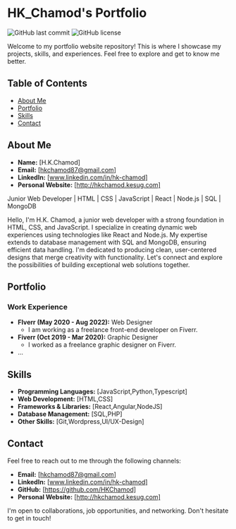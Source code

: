 # HK_Chamod's Portfolio

![GitHub last commit](https://img.shields.io/github/last-commit/HKChamod/HK_Chamod-PortFolio)
![GitHub license](https://img.shields.io/github/license/HKChamod/HK_Chamod-PortFolio)

Welcome to my portfolio website repository! This is where I showcase my projects, skills, and experiences. Feel free to explore and get to know me better.

## Table of Contents

- [About Me](#about-me)
- [Portfolio](#portfolio)
- [Skills](#skills)
- [Contact](#contact)

## About Me

- **Name:** [H.K.Chamod]
- **Email:** [hkchamod87@gmail.com]
- **LinkedIn:** [www.linkedin.com/in/hk-chamod]
- **Personal Website:** [http://hkchamod.kesug.com]

Junior Web Developer | HTML | CSS | JavaScript | React | Node.js | SQL | MongoDB

Hello, I'm H.K. Chamod, a junior web developer with a strong foundation in HTML, CSS, and JavaScript. I specialize in creating dynamic web experiences using technologies like React and Node.js. My expertise extends to database management with SQL and MongoDB, ensuring efficient data handling. I'm dedicated to producing clean, user-centered designs that merge creativity with functionality. Let's connect and explore the possibilities of building exceptional web solutions together.

## Portfolio

### Work Experience

- **FIverr (May 2020 - Aug 2022):** Web Designer
  - I am working as a freelance front-end developer on Fiverr.
- **Fiverr (Oct 2019 - Mar 2020):** Graphic Designer 
  - I worked as a freelance graphic designer on Fiverr.
- ...

## Skills

- **Programming Languages:** [JavaScript,Python,Typescript]
- **Web Development:** [HTML,CSS]
- **Frameworks & Libraries:** [React,Angular,NodeJS]
- **Database Management:** [SQL,PHP]
- **Other Skills:** [Git,Wordpress,UI/UX-Design]

## Contact

Feel free to reach out to me through the following channels:

- **Email:** [hkchamod87@gmail.com]
- **LinkedIn:** [www.linkedin.com/in/hk-chamod]
- **GitHub:** [https://github.com/HKChamod]
- **Personal Website:** [http://hkchamod.kesug.com]

I'm open to collaborations, job opportunities, and networking. Don't hesitate to get in touch!

